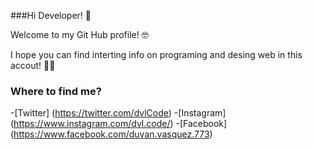 ###Hi Developer! 👋

Welcome to my Git Hub profile! 🤓

I hope you can find interting info on programing and desing web in this accout!  🐱‍🏍

### Where to find me? 

-[Twitter] (https://twitter.com/dvlCode)
-[Instagram] (https://www.instagram.com/dvl.code/)
-[Facebook] (https://www.facebook.com/duvan.vasquez.773) 
